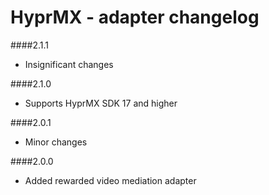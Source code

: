 # HyprMX - adapter changelog

####2.1.1

- Insignificant changes

####2.1.0

- Supports HyprMX SDK 17 and higher

####2.0.1

- Minor changes

####2.0.0

- Added rewarded video mediation adapter